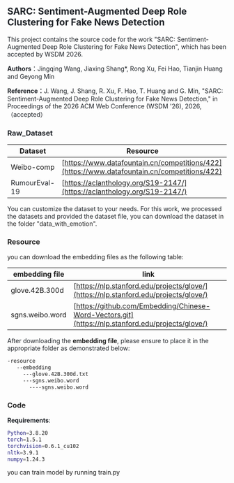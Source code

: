 ## <font style="color:rgb(31, 35, 40);">SARC: Sentiment-Augmented Deep Role Clustering for Fake News Detection</font>

<font style="color:rgb(31, 35, 40);">  
</font><font style="color:rgb(31, 35, 40);">This project contains the source code for the work "SARC: Sentiment-Augmented Deep Role Clustering for Fake News Detection", which has been accepted by WSDM 2026.</font>

**<font style="color:rgb(31, 35, 40);">Authors</font>**<font style="color:rgb(31, 35, 40);">：Jingqing Wang, Jiaxing Shang*, Rong Xu, Fei Hao, Tianjin Huang and Geyong Min</font>

**<font style="color:rgb(31, 35, 40);">Reference：</font>**<font style="color:rgb(31, 35, 40);">J. Wang, J. Shang, R. Xu, F. Hao, T. Huang and G. Min, "SARC: Sentiment-Augmented Deep Role Clustering for Fake News Detection," in Proceedings of the 2026 ACM Web Conference (WSDM '26), 2026,（accepted）</font>

### <font style="color:rgb(31, 35, 40);">Raw_Dataset</font>
| **Dataset** | **Resource** |
| --- | --- |
| Weibo-comp | [https://www.datafountain.cn/competitions/422](https://www.datafountain.cn/competitions/422) |
| <font style="color:rgb(31, 35, 40);">RumourEval-19</font> | [https://aclanthology.org/S19-2147/](https://aclanthology.org/S19-2147/) |


<font style="color:rgb(31, 35, 40);">You can customize the dataset to your needs. For this work, we processed the datasets and provided the dataset file, you can download the dataset </font><font style="color:rgba(0, 0, 0, 0.85);"> in the folder "data_with_emotion".</font>

### <font style="color:rgba(0, 0, 0, 0.85);">Resource</font>
you can download the embedding files as the following table:

| **embedding file** | **link** |
| --- | --- |
| glove.42B.300d | [https://nlp.stanford.edu/projects/glove/](https://nlp.stanford.edu/projects/glove/) |
| sgns.weibo.word | [https://github.com/Embedding/Chinese-Word-Vectors.git](https://nlp.stanford.edu/projects/glove/) |


<font style="color:rgb(31, 35, 40);">After downloading the </font>**embedding file**<font style="color:rgb(31, 35, 40);">, please ensure to place it in the appropriate folder as demonstrated below:</font>

```bash
-resource
   --embedding
     ---glove.42B.300d.txt
     ---sgns.weibo.word
       ----sgns.weibo.word
```

### <font style="color:rgba(0, 0, 0, 0.85);">Code</font>
**<font style="color:rgb(31, 35, 40);">Requirements</font>**<font style="color:rgb(31, 35, 40);">:</font>

```bash
Python=3.8.20
torch=1.5.1
torchvision=0.6.1_cu102
nltk=3.9.1
numpy=1.24.3
```



you can train model by running train.py

